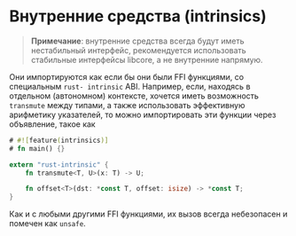 # Внутренние средства (intrinsics)

> **Примечание**: внутренние средства всегда будут иметь нестабильный интерфейс,
> рекомендуется использовать стабильные интерфейсы libcore, а не внутренние
> напрямую.

Они импортируются как если бы они были FFI функциями, со специальным `rust-
intrinsic` ABI. Например, если, находясь в отдельном (автономном) контексте,
хочется иметь возможность `transmute` между типами, а также использовать
эффективную арифметику указателей, то можно импортировать эти функции через
объявление, такое как

```rust
# #![feature(intrinsics)]
# fn main() {}

extern "rust-intrinsic" {
    fn transmute<T, U>(x: T) -> U;

    fn offset<T>(dst: *const T, offset: isize) -> *const T;
}
```

Как и с любыми другими FFI функциями, их вызов всегда небезопасен и помечен как
`unsafe`.
